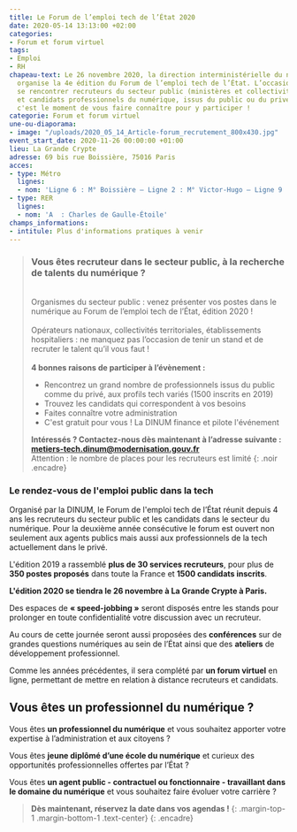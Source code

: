 ```yaml
---
title: Le Forum de l’emploi tech de l’État 2020
date: 2020-05-14 13:13:00 +02:00
categories:
- Forum et forum virtuel
tags:
- Emploi
- RH
chapeau-text: Le 26 novembre 2020, la direction interministérielle du numérique (DINUM)
  organise la 4e édition du Forum de l’emploi tech de l’État. L’occasion de faire
  se rencontrer recruteurs du secteur public (ministères et collectivités territoriales)
  et candidats professionnels du numérique, issus du public ou du privé. Recruteurs,
  c'est le moment de vous faire connaître pour y participer !
categorie: Forum et forum virtuel
une-ou-diaporama:
- image: "/uploads/2020_05_14_Article-forum_recrutement_800x430.jpg"
event_start_date: 2020-11-26 00:00:00 +01:00
lieu: La Grande Crypte
adresse: 69 bis rue Boissière, 75016 Paris
acces:
- type: Métro
  lignes:
  - nom: 'Ligne 6 : M° Boissière – Ligne 2 : M° Victor-Hugo – Ligne 9 : M° Trocadéro'
- type: RER
  lignes:
  - nom: 'A  : Charles de Gaulle-Étoile'
champs_informations:
- intitule: Plus d'informations pratiques à venir
---
```


> ### Vous êtes recruteur dans le secteur public, à la recherche de talents du numérique ?
> <br>Organismes du secteur public : venez présenter vos postes dans le numérique au Forum de l’emploi tech de l’État, édition 2020 !
> <br>
> <br>Opérateurs nationaux, collectivités territoriales, établissements hospitaliers : ne manquez pas l’occasion de tenir un stand et de recruter le talent qu’il vous faut ! 
> <br>
> <br>**4 bonnes raisons de participer à l’évènement :**
> * Rencontrez un grand nombre de professionnels issus du public comme du privé, aux profils tech variés (1500 inscrits en 2019)
> * Trouvez les candidats qui correspondent à vos besoins
> * Faites connaître votre administration
> * C'est gratuit pour vous ! La DINUM finance et pilote l'événement
> 
> **Intéressés ? Contactez-nous dès maintenant à l’adresse suivante : [metiers-tech.dinum@modernisation.gouv.fr](mailto:metiers-tech.dinum@modernisation.gouv.fr)**
> <br>Attention : le nombre de places pour les recruteurs est limité
{: .noir .encadre}

### Le rendez-vous de l'emploi public dans la tech

Organisé par la DINUM, le Forum de l'emploi tech de l’État réunit depuis 4 ans les recruteurs du secteur public et les candidats dans le secteur du numérique. Pour la deuxième année consécutive le forum est ouvert non seulement aux agents publics mais aussi aux professionnels de la tech actuellement dans le privé.

L'édition 2019 a rassemblé **plus de 30 services recruteurs**, pour plus de **350 postes proposés** dans toute la France et **1500 candidats inscrits**.

**L'édition 2020 se tiendra le 26 novembre à La Grande Crypte à Paris.** 

Des espaces de **« speed-jobbing »** seront disposés entre les stands pour prolonger en toute confidentialité votre discussion avec un recruteur.

Au cours de cette journée seront aussi proposées des **conférences** sur de grandes questions numériques au sein de l’État ainsi que des **ateliers** de développement professionnel.

Comme les années précédentes, il sera complété par **un forum virtuel** en ligne, permettant de mettre en relation à distance recruteurs et candidats.


## Vous êtes un professionnel du numérique ?

Vous êtes **un professionnel du numérique** et vous souhaitez apporter votre expertise à l’administration et aux citoyens ?

Vous êtes **jeune diplômé d’une école du numérique** et curieux des opportunités professionnelles offertes par l’État ?

Vous êtes **un agent public - contractuel ou fonctionnaire - travaillant dans le domaine du numérique** et vous souhaitez faire évoluer votre carrière ?

> **Dès maintenant, réservez la date dans vos agendas !**
> {: .margin-top-1 .margin-bottom-1 .text-center} 
{: .encadre}
